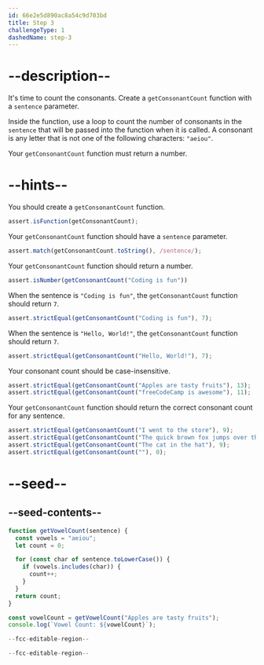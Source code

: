```yaml
---
id: 66e2e5d890ac8a54c9d703bd
title: Step 3
challengeType: 1
dashedName: step-3
---
```


# --description--

It's time to count the consonants. Create a `getConsonantCount` function with a `sentence` parameter.

Inside the function, use a loop to count the number of consonants in the `sentence` that will be passed into the function when it is called. A consonant is any letter that is not one of the following characters: `"aeiou"`.

Your `getConsonantCount` function must return a number.

# --hints--

You should create a `getConsonantCount` function.

```js
assert.isFunction(getConsonantCount);
```

Your `getConsonantCount` function should have a `sentence` parameter.

```js
assert.match(getConsonantCount.toString(), /sentence/);
```

Your `getConsonantCount` function should return a number.

```js
assert.isNumber(getConsonantCount("Coding is fun"))
```

When the sentence is `"Coding is fun"`, the `getConsonantCount` function should return `7`.

```js
assert.strictEqual(getConsonantCount("Coding is fun"), 7);
```

When the sentence is `"Hello, World!"`, the `getConsonantCount` function should return `7`.

```js
assert.strictEqual(getConsonantCount("Hello, World!"), 7);
```

Your consonant count should be case-insensitive.

```js
assert.strictEqual(getConsonantCount("Apples are tasty fruits"), 13);
assert.strictEqual(getConsonantCount("freeCodeCamp is awesome"), 11);
```

Your `getConsonantCount` function should return the correct consonant count for any sentence.

```js
assert.strictEqual(getConsonantCount("I went to the store"), 9);
assert.strictEqual(getConsonantCount("The quick brown fox jumps over the lazy dog"), 24);
assert.strictEqual(getConsonantCount("The cat in the hat"), 9);
assert.strictEqual(getConsonantCount(""), 0);
```

# --seed--

## --seed-contents--

```js
function getVowelCount(sentence) {
  const vowels = "aeiou";
  let count = 0;

  for (const char of sentence.toLowerCase()) {
    if (vowels.includes(char)) {
      count++;
    }
  }
  return count;
}

const vowelCount = getVowelCount("Apples are tasty fruits");
console.log(`Vowel Count: ${vowelCount}`);

--fcc-editable-region--

--fcc-editable-region--
```
